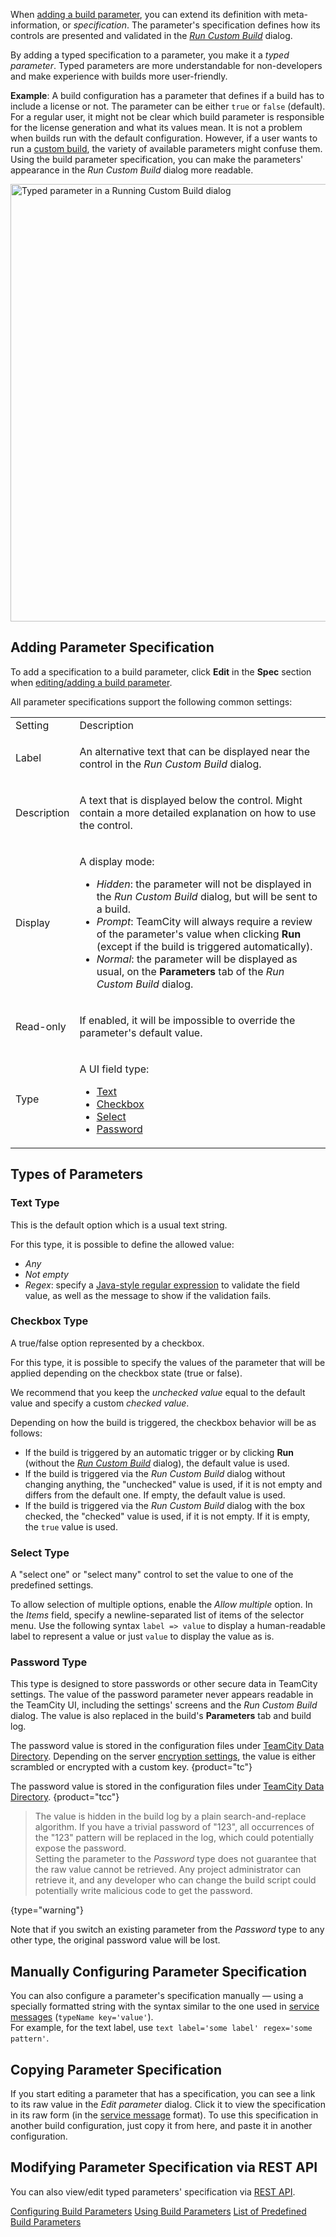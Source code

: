 [//]: # (title: Changing Build Parameter Type and UI Appearance)
[//]: # (auxiliary-id: Changing Build Parameter Type and UI Appearance;Typed Parameters)

When [adding a build parameter](configuring-build-parameters.md), you can extend its definition with meta-information, or _specification_. The parameter's specification defines how its controls are presented and validated in the _[Run Custom Build](running-custom-build.md)_ dialog.

By adding a typed specification to a parameter, you make it a _typed parameter_. Typed parameters are more understandable for non-developers and make experience with builds more user-friendly.

**Example**: A build configuration has a parameter that defines if a build has to include a license or not. The parameter can be either `true` or `false` (default). For a regular user, it might not be clear which build parameter is responsible for the license generation and what its values mean. It is not a problem when builds run with the default configuration. However, if a user wants to run a [custom build](running-custom-build.md), the variety of available parameters might confuse them. Using the build parameter specification, you can make the parameters' appearance in the _Run Custom Build_ dialog more readable.

<img src="typed-parameter-in-custom-run-dialog.png" width="700" alt="Typed parameter in a Running Custom Build dialog"/>

## Adding Parameter Specification

To add a specification to a build parameter, click __Edit__ in the __Spec__ section when [editing/adding a build parameter](configuring-build-parameters.md).

All parameter specifications support the following common settings:

<table>
<tr><td>Setting</td><td>Description</td></tr>

<tr><td>

Label

</td><td>

An alternative text that can be displayed near the control in the _Run Custom Build_ dialog.

</td></tr>

<tr><td>

Description

</td><td>

A text that is displayed below the control. Might contain a more detailed explanation on how to use the control.

</td></tr>

<tr><td>

Display

</td><td>

A display mode:

* _Hidden_: the parameter will not be displayed in the _Run Custom Build_ dialog, but will be sent to a build.
* _Prompt_: TeamCity will always require a review of the parameter's value when clicking __Run__ (except if the build is triggered automatically).
* _Normal_: the parameter will be displayed as usual, on the __Parameters__ tab of the _Run Custom Build_ dialog.

</td></tr>

<tr><td>

Read-only

</td><td>

If enabled, it will be impossible to override the parameter's default value.

</td></tr>

<tr><td>

Type

</td><td>

A UI field type:
* [Text](#Text+Type)
* [Checkbox](#Checkbox+Type)
* [Select](#Select+Type)
* [Password](#Password+Type)

</td></tr>

</table>

## Types of Parameters

### Text Type

This is the default option which is a usual text string.

For this type, it is possible to define the allowed value:
* _Any_
* _Not empty_
* _Regex_: specify a [Java-style regular expression](https://www.w3schools.com/java/java_regex.asp) to validate the field value, as well as the message to show if the validation fails.

<anchor name="TypedParameters-Checkbox"/>

### Checkbox Type

A true/false option represented by a checkbox.

For this type, it is possible to specify the values of the parameter that will be applied depending on the checkbox state (true or false).

We recommend that you keep the _unchecked value_ equal to the default value and specify a custom _checked value_.

Depending on how the build is triggered, the checkbox behavior will be as follows:
* If the build is triggered by an automatic trigger or by clicking __Run__ (without the _[Run Custom Build](running-custom-build.md)_ dialog), the default value is used.
* If the build is triggered via the _Run Custom Build_ dialog without changing anything, the "unchecked" value is used, if it is not empty and differs from the default one. If empty, the default value is used.
* If the build is triggered via the _Run Custom Build_ dialog with the box checked, the "checked" value is used, if it is not empty. If it is empty, the `true` value is used.

### Select Type

A "select one" or "select many" control to set the value to one of the predefined settings.

To allow selection of multiple options, enable the _Allow multiple_ option. In the _Items_ field, specify a newline-separated list of items of the selector menu. Use the following syntax `label => value` to display a human-readable label to represent a value or just `value` to display the value as is.

### Password Type

This type is designed to store passwords or other secure data in TeamCity settings. The value of the password parameter never appears readable in the TeamCity UI, including the settings' screens and the _Run Custom Build_ dialog. The value is also replaced in the build's __Parameters__ tab and build log.

The password value is stored in the configuration files under [TeamCity Data Directory](teamcity-data-directory.md). Depending on the server [encryption settings](teamcity-configuration-and-maintenance.md#encryption-settings), the value is either scrambled or encrypted with a custom key.
{product="tc"}

The password value is stored in the configuration files under [TeamCity Data Directory](teamcity-data-directory.md).
{product="tcc"}

>The value is hidden in the build log by a plain search-and-replace algorithm. If you have a trivial password of "123", all occurrences of the "123" pattern will be replaced in the log, which could potentially expose the password.  
> Setting the parameter to the _Password_ type does not guarantee that the raw value cannot be retrieved. Any project administrator can retrieve it, and any developer who can change the build script could potentially write malicious code to get the password.
> 
{type="warning"}

Note that if you switch an existing parameter from the _Password_ type to any other type, the original password value will be lost.

## Manually Configuring Parameter Specification

You can also configure a parameter's specification manually — using a specially formatted string with the syntax similar to the one used in [service messages](service-messages.md) (`typeName key='value'`).   
For example, for the text label, use `text label='some label' regex='some pattern'`.

## Copying Parameter Specification

If you start editing a parameter that has a specification, you can see a link to its raw value in the _Edit parameter_ dialog. Click it to view the specification in its raw form (in the [service message](service-messages.md) format). To use this specification in another build configuration, just copy it from here, and paste it in another configuration.

## Modifying Parameter Specification via REST API

You can also view/edit typed parameters' specification via [REST API](https://www.jetbrains.com/help/teamcity/rest/manage-typed-parameters.html).

 <seealso>
        <category ref="admin-guide">
            <a href="configuring-build-parameters.md">Configuring Build Parameters</a>
            <a href="using-build-parameters.md">Using Build Parameters</a>
            <a href="predefined-build-parameters.md">List of Predefined Build Parameters</a>
        </category>
</seealso>